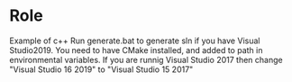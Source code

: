 # Role
Example of c++
Run generate.bat to generate sln if you have Visual Studio2019.
You need to have CMake installed, and added to path in environmental variables.
If you are runnig Visual Studio 2017 then change "Visual Studio 16 2019" to "Visual Studio 15 2017"
